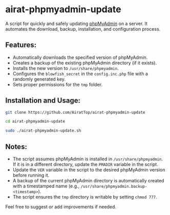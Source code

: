 # airat-phpmyadmin-update

A script for quickly and safely updating [phpMyAdmin](https://www.phpmyadmin.net/) on a server. It automates the download, backup, installation, and configuration process.

## Features:
- Automatically downloads the specified version of phpMyAdmin.
- Creates a backup of the existing phpMyAdmin directory (if it exists).
- Installs the new version to `/usr/share/phpmyadmin`.
- Configures the `blowfish_secret` in the `config.inc.php` file with a randomly generated key.
- Sets proper permissions for the `tmp` folder.

## Installation and Usage:
```bash
git clone https://github.com/AiratTop/airat-phpmyadmin-update

cd airat-phpmyadmin-update

sudo ./airat-phpmyadmin-update.sh
```

## Notes:
- The script assumes phpMyAdmin is installed in `/usr/share/phpmyadmin`. If it is in a different directory, update the `PMADIR` variable in the script.
- Update the `VER` variable in the script to the desired phpMyAdmin version before running it.
- A backup of the current phpMyAdmin directory is automatically created with a timestamped name (e.g., `/usr/share/phpmyadmin.backup-<timestamp>`).
- The script ensures the `tmp` directory is writable by setting `chmod 777`.

Feel free to suggest or add improvements if needed.
